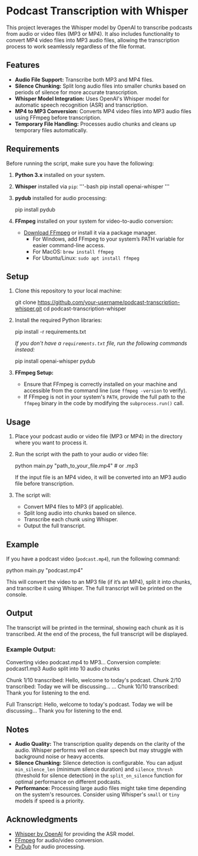 # Podcast Transcription with Whisper

This project leverages the Whisper model by OpenAI to transcribe podcasts from audio or video files (MP3 or MP4). It also includes functionality to convert MP4 video files into MP3 audio files, allowing the transcription process to work seamlessly regardless of the file format.

## Features

- **Audio File Support:** Transcribe both MP3 and MP4 files.
- **Silence Chunking:** Split long audio files into smaller chunks based on periods of silence for more accurate transcription.
- **Whisper Model Integration:** Uses OpenAI's Whisper model for automatic speech recognition (ASR) and transcription.
- **MP4 to MP3 Conversion:** Converts MP4 video files into MP3 audio files using FFmpeg before transcription.
- **Temporary File Handling:** Processes audio chunks and cleans up temporary files automatically.

## Requirements

Before running the script, make sure you have the following:

1. **Python 3.x** installed on your system.
2. **Whisper** installed via `pip`:
   '''-bash
   pip install openai-whisper
  '''
3. **pydub** installed for audio processing:
   
   pip install pydub
   
4. **FFmpeg** installed on your system for video-to-audio conversion:
   - [Download FFmpeg](https://ffmpeg.org/download.html) or install it via a package manager.
     - For Windows, add FFmpeg to your system’s PATH variable for easier command-line access.
     - For MacOS: `brew install ffmpeg`
     - For Ubuntu/Linux: `sudo apt install ffmpeg`

## Setup

1. Clone this repository to your local machine:
   
   git clone https://github.com/your-username/podcast-transcription-whisper.git
   cd podcast-transcription-whisper
   

2. Install the required Python libraries:
   
   pip install -r requirements.txt
   

   *If you don't have a `requirements.txt` file, run the following commands instead:*
   
   pip install openai-whisper pydub
   

3. **FFmpeg Setup:**
   - Ensure that FFmpeg is correctly installed on your machine and accessible from the command line (use `ffmpeg -version` to verify).
   - If FFmpeg is not in your system's `PATH`, provide the full path to the `ffmpeg` binary in the code by modifying the `subprocess.run()` call.

## Usage

1. Place your podcast audio or video file (MP3 or MP4) in the directory where you want to process it.

2. Run the script with the path to your audio or video file:
   
   python main.py "path_to_your_file.mp4"  # or .mp3
   

   If the input file is an MP4 video, it will be converted into an MP3 audio file before transcription.

3. The script will:
   - Convert MP4 files to MP3 (if applicable).
   - Split long audio into chunks based on silence.
   - Transcribe each chunk using Whisper.
   - Output the full transcript.

## Example

If you have a podcast video (`podcast.mp4`), run the following command:


python main.py "podcast.mp4"


This will convert the video to an MP3 file (if it’s an MP4), split it into chunks, and transcribe it using Whisper. The full transcript will be printed on the console.

## Output

The transcript will be printed in the terminal, showing each chunk as it is transcribed. At the end of the process, the full transcript will be displayed.

### Example Output:


Converting video podcast.mp4 to MP3...
Conversion complete: podcast1.mp3
Audio split into 10 audio chunks

Chunk 1/10 transcribed: Hello, welcome to today's podcast.
Chunk 2/10 transcribed: Today we will be discussing...
...
Chunk 10/10 transcribed: Thank you for listening to the end.

Full Transcript: 
Hello, welcome to today's podcast. Today we will be discussing... Thank you for listening to the end.


## Notes

- **Audio Quality:** The transcription quality depends on the clarity of the audio. Whisper performs well on clear speech but may struggle with background noise or heavy accents.
- **Silence Chunking:** Silence detection is configurable. You can adjust `min_silence_len` (minimum silence duration) and `silence_thresh` (threshold for silence detection) in the `split_on_silence` function for optimal performance on different podcasts.
- **Performance:** Processing large audio files might take time depending on the system's resources. Consider using Whisper's `small` or `tiny` models if speed is a priority.

## Acknowledgments

- [Whisper by OpenAI](https://github.com/openai/whisper) for providing the ASR model.
- [FFmpeg](https://ffmpeg.org/) for audio/video conversion.
- [PyDub](https://pydub.com/) for audio processing.
